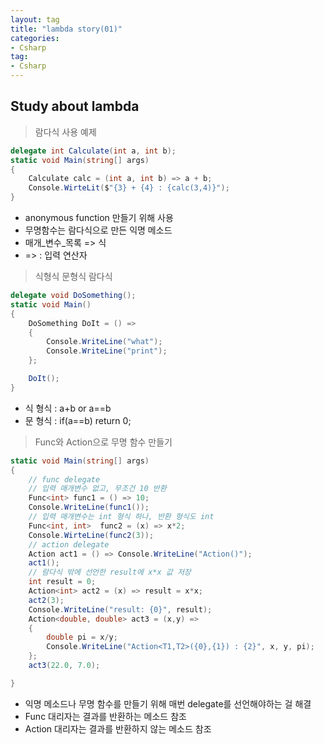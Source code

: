```yaml
---
layout: tag
title: "lambda story(01)"
categories:
- Csharp
tag:
- Csharp
---
```

## Study about lambda

>람다식 사용 예제

```csharp
delegate int Calculate(int a, int b);
static void Main(string[] args)
{
    Calculate calc = (int a, int b) => a + b;
    Console.WirteLit($"{3} + {4} : {calc(3,4)}");
}
```

- anonymous function 만들기 위해 사용
- 무명함수는 람다식으로 만든 익명 메소드
- 매개_변수_목록 => 식
- => : 입력 연산자

>식형식 문형식 람다식

```csharp
delegate void DoSomething();
static void Main()
{
    DoSomething DoIt = () =>
    {
        Console.WriteLine("what");
        Console.WriteLine("print");
    };

    DoIt();
}
```

- 식 형식 : a+b or a==b
- 문 형식 : if(a==b) return 0;

>Func와 Action으로 무명 함수 만들기

```csharp
static void Main(string[] args)
{
    // func delegate
    // 입력 매개변수 없고, 무조건 10 반환
    Func<int> func1 = () => 10;
    Console.WriteLine(func1());
    // 입력 매개변수는 int 형식 하나, 반환 형식도 int
    Func<int, int>  func2 = (x) => x*2;
    Console.WirteLine(func2(3));
    // action delegate
    Action act1 = () => Console.WriteLine("Action()");
    act1();
    // 람다식 밖에 선언한 result에 x*x 값 저장
    int result = 0;
    Action<int> act2 = (x) => result = x*x;
    act2(3);
    Console.WriteLine("result: {0}", result);
    Action<double, double> act3 = (x,y) =>
    {
        double pi = x/y;
        Console.WriteLine("Action<T1,T2>({0},{1}) : {2}", x, y, pi);
    };
    act3(22.0, 7.0);

}
```

- 익명 메소드나 무명 함수를 만들기 위해 매번 delegate를 선언해야하는 걸 해결
- Func 대리자는 결과를 반환하는 메소드 참조
- Action 대리자는 결과를 반환하지 않는 메소드 참조
